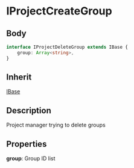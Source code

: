 # IProjectCreateGroup

## Body
```typescript
interface IProjectDeleteGroup extends IBase {
    group: Array<string>,
}
```

## Inherit

[IBase](./../../base/IBase.md)

## Description

Project manager trying to delete groups

## Properties

**group**: Group ID list